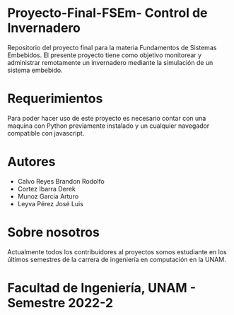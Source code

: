 # Proyecto-Final-FSEm- Control de Invernadero
Repositorio del proyecto final para la materia Fundamentos de Sistemas Embebidos. El presente proyecto tiene como objetivo monitorear y administrar remotamente un invernadero mediante la simulación de un sistema embebido.
# Requerimientos 
Para poder hacer uso de este proyecto es necesario contar con una maquina con Python previamente instalado y un cualquier navegador compatible con javascript.
# Autores 
  <ul>
      <li>Calvo Reyes Brandon Rodolfo</li>
      <li>Cortez Ibarra Derek		</li>
      <li>Munoz Garcia Arturo</li>
      <li>Leyva Pérez José Luis</li>
  </ul>
  
 
# Sobre nosotros

Actualmente todos los contribuidores al proyectos somos estudiante en los últimos semestres de la carrera de ingeniería en computación en la UNAM.

# Facultad de Ingeniería, UNAM - Semestre 2022-2

						




